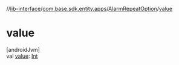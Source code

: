 //[lib-interface](../../../index.md)/[com.base.sdk.entity.apps](../index.md)/[AlarmRepeatOption](index.md)/[value](value.md)

# value

[androidJvm]\
val [value](value.md): [Int](https://kotlinlang.org/api/latest/jvm/stdlib/kotlin/-int/index.html)
